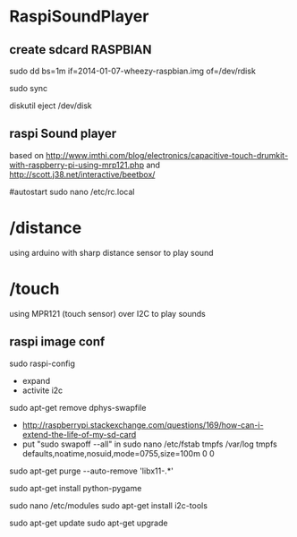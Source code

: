 RaspiSoundPlayer
================

## create sdcard RASPBIAN

sudo dd bs=1m if=2014-01-07-wheezy-raspbian.img of=/dev/rdisk

sudo sync

diskutil eject /dev/disk

## raspi Sound player

based on http://www.imthi.com/blog/electronics/capacitive-touch-drumkit-with-raspberry-pi-using-mrp121.php and http://scott.j38.net/interactive/beetbox/

#autostart
sudo nano /etc/rc.local

# /distance
using arduino with sharp distance sensor to play sound

# /touch
using MPR121 (touch sensor) over I2C to play sounds


## raspi image conf

sudo raspi-config 
* expand
* activite i2c

sudo apt-get remove dphys-swapfile
* http://raspberrypi.stackexchange.com/questions/169/how-can-i-extend-the-life-of-my-sd-card
* put "sudo swapoff --all" in 
sudo nano /etc/fstab
tmpfs   /var/log    tmpfs    defaults,noatime,nosuid,mode=0755,size=100m    0 0

sudo apt-get purge --auto-remove 'libx11-.*'

sudo apt-get install python-pygame

sudo nano /etc/modules
sudo apt-get install i2c-tools

sudo apt-get update
sudo apt-get upgrade

